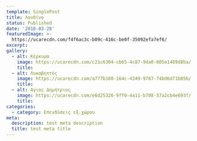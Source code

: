```yaml
---
template: SinglePost
title: Λονδίνο
status: Published
date: '2018-03-28'
featuredImage: >-
  https://ucarecdn.com/f4f6ac3c-b09c-416c-be0f-35092efa7ef6/
excerpt:
gallery:
  - alt: Κέρκυρα
    image: https://ucarecdn.com/c21c6304-cb65-4c87-9da0-605e1489d8ba/
    title:
  - alt: Λυκαβηττός
    image: https://ucarecdn.com/a777b160-164c-4349-9787-74bd6d71b856/
    title:
  - alt: Αγιος Δημήτριος
    image: https://ucarecdn.com/e6d25326-9ff0-4a11-b708-57a2cb4e693f/
    title:
categories:
  - category: Επενδύσεις εξ.χώρου
meta:
  description: test meta description
  title: test meta title
---
```

